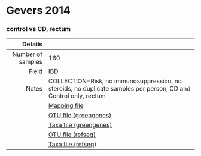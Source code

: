 # Gevers 2014

### control vs CD, rectum


| Details        |             |
| -------------: |-------------|
| Number of samples | 160
| Field | IBD
| Notes | COLLECTION=Risk, no immunosuppression, no steroids, no duplicate samples per person, CD and Control only, rectum
| | [Mapping file](https://www.dropbox.com/s/8i00dlal7678r6d/mapping-cecal.txt?dl=0)
| | [OTU file (greengenes)](https://www.dropbox.com/s/p9h4wcys5m3ldju/otutable.txt?dl=0)
| | [Taxa file (greengenes)](https://www.dropbox.com/s/p9h4wcys5m3ldju/otutable.txt?dl=0)
| | [OTU file (refseq)](https://www.dropbox.com/s/p9h4wcys5m3ldju/otutable.txt?dl=0)
| | [Taxa file (refseq)](https://www.dropbox.com/s/p9h4wcys5m3ldju/otutable.txt?dl=0)